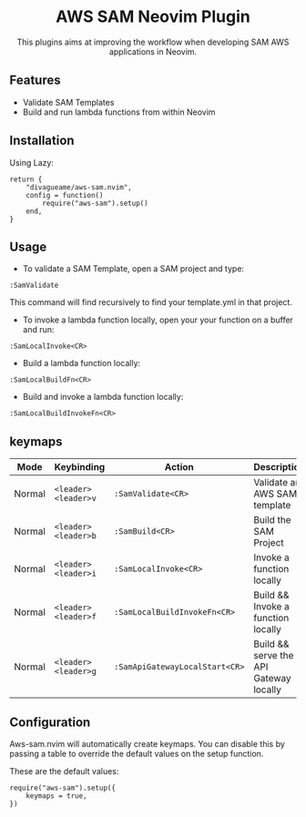 <h1 align="center">AWS SAM Neovim Plugin</h1>
<p align="center">This plugins aims at improving the workflow when developing SAM AWS applications in Neovim.</p>

## Features

- Validate SAM Templates
- Build and run lambda functions from within Neovim

## Installation

Using Lazy:

```
return {
	"divagueame/aws-sam.nvim",
	config = function()
		require("aws-sam").setup()
	end,
}
```

## Usage

- To validate a SAM Template, open a SAM project and type:
```
:SamValidate
```
This command will find recursively to find your template.yml in that project.


- To invoke a lambda function locally, open your your function on a buffer and run:

```
:SamLocalInvoke<CR>
```

- Build a lambda function locally:

```
:SamLocalBuildFn<CR>
```

- Build and invoke a lambda function locally:

```
:SamLocalBuildInvokeFn<CR>
```


## keymaps

| Mode   | Keybinding          | Action                | Description                  |
| ------ | ------------------- | --------------------- | ---------------------------- |
| Normal | `<leader><leader>v` | `:SamValidate<CR>`    | Validate an AWS SAM template |
| Normal | `<leader><leader>b` | `:SamBuild<CR>` | Build the SAM Project     |
| Normal | `<leader><leader>i` | `:SamLocalInvoke<CR>` | Invoke a function locally    |
| Normal | `<leader><leader>f` | `:SamLocalBuildInvokeFn<CR>` | Build && Invoke a function locally    |
| Normal | `<leader><leader>g` | `:SamApiGatewayLocalStart<CR>` | Build && serve the API Gateway locally    |

## Configuration

Aws-sam.nvim will automatically create keymaps. You can disable this by passing a table to override the default values on the setup function.

These are the default values:

```
require("aws-sam").setup({
    keymaps = true,
})
```
